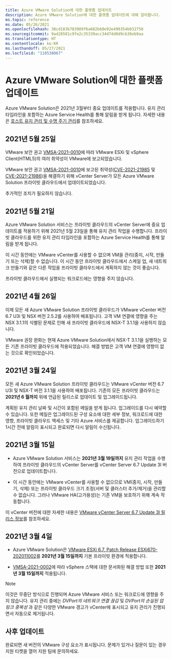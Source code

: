 ```yaml
---
title: Azure VMware Solution에 대한 플랫폼 업데이트
description: Azure VMware Solution에 대한 플랫폼 업데이트에 대해 알아봅니다.
ms.topic: reference
ms.date: 05/26/2021
ms.openlocfilehash: 38cd183b783989f6a682b68e92e490354b032750
ms.sourcegitcommit: 9ad20581c9fe2c35339acc34d74d0d9cb38eb9aa
ms.translationtype: HT
ms.contentlocale: ko-KR
ms.lasthandoff: 05/27/2021
ms.locfileid: "110538067"
---
```

# <a name="platform-updates-for-azure-vmware-solution"></a>Azure VMware Solution에 대한 플랫폼 업데이트

Azure VMware Solution은 2021년 3월부터 중요 업데이트를 적용합니다. 유지 관리 타임라인을 포함하는 Azure Service Health를 통해 알림을 받게 됩니다. 자세한 내용은 [호스트 유지 관리 및 수명 주기 관리](concepts-private-clouds-clusters.md#host-maintenance-and-lifecycle-management)를 참조하세요.

## <a name="may-25-2021"></a>2021년 5월 25일
VMware 보안 권고 [VMSA-2021-0010](https://www.vmware.com/security/advisories/VMSA-2021-0010.html)에 따라 VMware ESXi 및 vSphere Client(HTML5)의 여러 취약성이 VMware에 보고되었습니다. 

VMware 보안 권고 [VMSA-2021-0010](https://www.vmware.com/security/advisories/VMSA-2021-0010.html)에 보고된 취약성([CVE-2021-21985](https://cve.mitre.org/cgi-bin/cvename.cgi?name=CVE-2021-21985) 및 [CVE-2021-21986](https://cve.mitre.org/cgi-bin/cvename.cgi?name=CVE-2021-21986))을 해결하기 위해 vCenter Server가 모든 Azure VMware Solution 프라이빗 클라우드에서 업데이트되었습니다.

추가적인 조치가 필요하지 않습니다.

## <a name="may-21-2021"></a>2021년 5월 21일
 
Azure VMware Solution 서비스는 프라이빗 클라우드의 vCenter Server에 중요 업데이트를 적용하기 위해 2021년 5월 23일을 통해 유지 관리 작업을 수행합니다.  프라이빗 클라우드를 위한 유지 관리 타임라인을 포함하는 Azure Service Health를 통해 알림을 받게 됩니다.
 
이 시간 동안에는 VMware vCenter를 사용할 수 없으며 VM을 관리(중지, 시작, 만들기 또는 삭제)할 수 없습니다. 이 시간 동안 프라이빗 클라우드에서 스케일 업, 새 네트워크 만들기와 같은 다른 작업을 프라이빗 클라우드에서 계획하지 않는 것이 좋습니다.
 
프라이빗 클라우드에서 실행되는 워크로드에는 영향을 주지 않습니다.


## <a name="april-26-2021"></a>2021년 4월 26일
이제 모든 새 Azure VMware Solution 프라이빗 클라우드가 VMware vCenter 버전 6.7 U3l 및 NSX 버전 2.5.2를 사용하여 배포됩니다. 고객 VM 연결에 영향을 주는 NSX 3.1.1의 식별된 문제로 인해 새 프라이빗 클라우드에 NSX-T 3.1.1을 사용하지 않습니다. 

VMware 권장 완화는 현재 Azure VMware Solution에서 NSX-T 3.1.1을 실행하는 모든 기존 프라이빗 클라우드에 적용되었습니다. 해결 방법은 고객 VM 연결에 영향이 없는 것으로 확인되었습니다.

## <a name="march-24-2021"></a>2021년 3월 24일
모든 새 Azure VMware Solution 프라이빗 클라우드는 VMware vCenter 버전 6.7 U3l 및 NSX-T 버전 3.1.1을 사용하여 배포됩니다. 기존의 모든 프라이빗 클라우드는 **2021년 6 월까지** 위에 언급된 릴리스로 업데이트 및 업그레이드됩니다.

계획된 유지 관리 날짜 및 시간이 포함된 메일을 받게 됩니다. 업그레이드를 다시 예약할 수 있습니다. 또한 메일은 업그레이드된 구성 요소에 대한 세부 정보, 워크로드에 대한 영향, 프라이빗 클라우드 액세스 및 기타 Azure 서비스를 제공합니다.  업그레이드하기 1시간 전에 알림이 표시되고 완료되면 다시 알림이 수신됩니다.

## <a name="march-15-2021"></a>2021년 3월 15일 

- Azure VMware Solution 서비스는 **2021년 3월 19일까지** 유지 관리 작업을 수행하여 프라이빗 클라우드의 vCenter Server를 vCenter Server 6.7 Update 3l 버전으로 업데이트합니다.

- 이 시간 동안에는 VMware vCenter를 사용할 수 없으므로 VM(중지, 시작, 만들기, 삭제) 또는 프라이빗 클라우드 크기 조정(서버 및 클러스터 추가/제거)을 관리할 수 없습니다. 그러나 VMware HA(고가용성)는 기존 VM을 보호하기 위해 계속 작동합니다. 
 
이 vCenter 버전에 대한 자세한 내용은 [VMware vCenter Server 6.7 Update 3l 릴리스 정보](https://docs.vmware.com/en/VMware-vSphere/6.7/rn/vsphere-vcenter-server-67u3l-release-notes.html)를 참조하세요.

## <a name="march-4-2021"></a>2021년 3월 4일

- Azure VMware Solution은 [VMware ESXi 6.7, Patch Release ESXi670-202011002](https://docs.vmware.com/en/VMware-vSphere/6.7/rn/esxi670-202011002.html)를 **2021년 3월 15일까지** 기본 프라이빗 환경에 적용합니다.

- [VMSA-2021-0002](https://www.vmware.com/security/advisories/VMSA-2021-0002.html)에 따라 vSphere 스택에 대한 문서화된 해결 방법 또한 **2021년 3월 15일까지** 적용됩니다.

>[!NOTE]
>이것은 무중단 방식으로 진행되며 Azure VMware 서비스 또는 워크로드에 영향을 주지 않습니다. 유지 관리 중에는 _DVPort의 네트워크 연결 끊김_ 및 _DVPort의 손실된 업링크 중복성_ 과 같은 다양한 VMware 경고가 vCenter에 표시되고 유지 관리가 진행되면서 자동으로 제거됩니다.

## <a name="post-update"></a>사후 업데이트
완료되면 새 버전의 VMware 구성 요소가 표시됩니다. 문제가 있거나 질문이 있는 경우 지원 티켓을 열어 지원 팀에 문의하세요.
